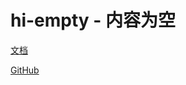 # hi-empty - 内容为空

[文档](https://chenshuangxinxi.github.io/hi-uniapp-ui-guide/components/empty.html)

[GitHub](https://github.com/ChenShuangXinXi/hi-uniapp-ui)
